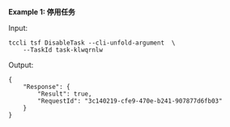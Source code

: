 **Example 1: 停用任务**



Input: 

```
tccli tsf DisableTask --cli-unfold-argument  \
    --TaskId task-klwqrnlw
```

Output: 
```
{
    "Response": {
        "Result": true,
        "RequestId": "3c140219-cfe9-470e-b241-907877d6fb03"
    }
}
```


